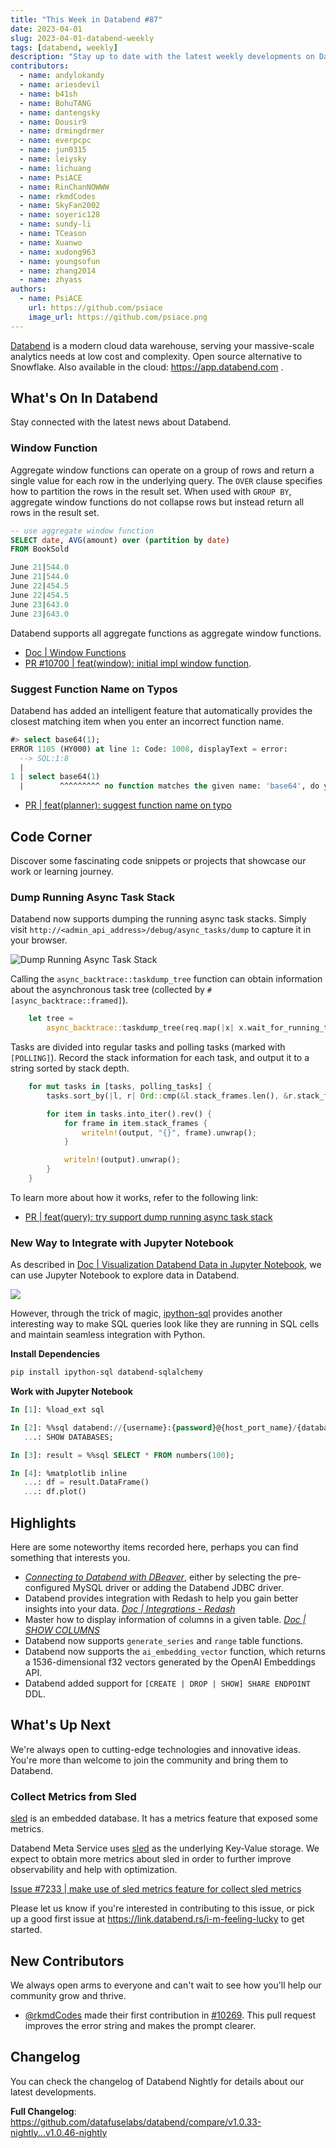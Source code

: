 ```yaml
---
title: "This Week in Databend #87"
date: 2023-04-01
slug: 2023-04-01-databend-weekly
tags: [databend, weekly]
description: "Stay up to date with the latest weekly developments on Databend!"
contributors:
  - name: andylokandy
  - name: ariesdevil
  - name: b41sh
  - name: BohuTANG
  - name: dantengsky
  - name: Dousir9
  - name: drmingdrmer
  - name: everpcpc
  - name: jun0315
  - name: leiysky
  - name: lichuang
  - name: PsiACE
  - name: RinChanNOWWW
  - name: rkmdCodes
  - name: SkyFan2002
  - name: soyeric128
  - name: sundy-li
  - name: TCeason
  - name: Xuanwo
  - name: xudong963
  - name: youngsofun
  - name: zhang2014
  - name: zhyass
authors:
  - name: PsiACE
    url: https://github.com/psiace
    image_url: https://github.com/psiace.png
---
```


[Databend](https://github.com/datafuselabs/databend) is a modern cloud data warehouse, serving your massive-scale analytics needs at low cost and complexity. Open source alternative to Snowflake. Also available in the cloud: <https://app.databend.com> .

## What's On In Databend

Stay connected with the latest news about Databend.

### Window Function

Aggregate window functions can operate on a group of rows and return a single value for each row in the underlying query. The `OVER` clause specifies how to partition the rows in the result set. When used with `GROUP BY`, aggregate window functions do not collapse rows but instead return all rows in the result set.

```sql
-- use aggregate window function
SELECT date, AVG(amount) over (partition by date)
FROM BookSold

June 21|544.0
June 21|544.0
June 22|454.5
June 22|454.5
June 23|643.0
June 23|643.0
```

Databend supports all aggregate functions as aggregate window functions.

- [Doc | Window Functions](https://databend.rs/doc/sql-functions/window-functions/)
- [PR #10700 | feat(window): initial impl window function](https://github.com/datafuselabs/databend/pull/10700).

### Suggest Function Name on Typos

Databend has added an intelligent feature that automatically provides the closest matching item when you enter an incorrect function name.

```sql
#> select base64(1);
ERROR 1105 (HY000) at line 1: Code: 1008, displayText = error:
  --> SQL:1:8
  |
1 | select base64(1)
  |        ^^^^^^^^^ no function matches the given name: 'base64', do you mean 'to_base64'?
```

- [PR | feat(planner): suggest function name on typo](https://github.com/datafuselabs/databend/pull/10759)

## Code Corner

Discover some fascinating code snippets or projects that showcase our work or learning journey.

### Dump Running Async Task Stack

Databend now supports dumping the running async task stacks. Simply visit `http://<admin_api_address>/debug/async_tasks/dump` to capture it in your browser.

![Dump Running Async Task Stack](https://user-images.githubusercontent.com/8087042/228602725-a0440e39-3a65-4939-8826-3b92d381cb39.png)

Calling the `async_backtrace::taskdump_tree` function can obtain information about the asynchronous task tree (collected by `#[async_backtrace::framed]`).

```rust
    let tree =
        async_backtrace::taskdump_tree(req.map(|x| x.wait_for_running_tasks).unwrap_or(false));
```

Tasks are divided into regular tasks and polling tasks (marked with `[POLLING]`). Record the stack information for each task, and output it to a string sorted by stack depth.

```rust
    for mut tasks in [tasks, polling_tasks] {
        tasks.sort_by(|l, r| Ord::cmp(&l.stack_frames.len(), &r.stack_frames.len()));

        for item in tasks.into_iter().rev() {
            for frame in item.stack_frames {
                writeln!(output, "{}", frame).unwrap();
            }

            writeln!(output).unwrap();
        }
    }
```

To learn more about how it works, refer to the following link:

- [PR | feat(query): try support dump running async task stack](https://github.com/datafuselabs/databend/pull/10830)

### New Way to Integrate with Jupyter Notebook

As described in [Doc | Visualization Databend Data in Jupyter Notebook](https://databend.rs/doc/integrations/gui-tool/jupyter), we can use Jupyter Notebook to explore data in Databend.

![](https://datafuse-1253727613.cos.ap-hongkong.myqcloud.com/integration/integration-jupyter-databend.png)

However, through the trick of magic, [ipython-sql](https://github.com/catherinedevlin/ipython-sql) provides another interesting way to make SQL queries look like they are running in SQL cells and maintain seamless integration with Python.

**Install Dependencies**

```bash
pip install ipython-sql databend-sqlalchemy
```

**Work with Jupyter Notebook**

```sql
In [1]: %load_ext sql

In [2]: %%sql databend://{username}:{password}@{host_port_name}/{database_name}?secure=false
   ...: SHOW DATABASES;

In [3]: result = %%sql SELECT * FROM numbers(100);

In [4]: %matplotlib inline
   ...: df = result.DataFrame()
   ...: df.plot()
```

## Highlights

Here are some noteworthy items recorded here, perhaps you can find something that interests you.

- *[Connecting to Databend with DBeaver](https://databend.rs/blog/dbeaver)*, either by selecting the pre-configured MySQL driver or adding the Databend JDBC driver.
- Databend provides integration with Redash to help you gain better insights into your data. *[Doc | Integrations - Redash](https://databend.rs/doc/integrations/gui-tool/redash)*
- Master how to display information of columns in a given table. *[Doc | SHOW COLUMNS](https://databend.rs/doc/sql-commands/show/show-full-columns)*
- Databend now supports `generate_series` and `range` table functions.
- Databend now supports the `ai_embedding_vector` function, which returns a 1536-dimensional f32 vectors generated by the OpenAI Embeddings API.
- Databend added support for `[CREATE | DROP | SHOW] SHARE ENDPOINT` DDL.

## What's Up Next

We're always open to cutting-edge technologies and innovative ideas. You're more than welcome to join the community and bring them to Databend.

### Collect Metrics from Sled

[sled](https://github.com/spacejam/sled) is an embedded database. It has a metrics feature that exposed some metrics.

Databend Meta Service uses [sled](https://github.com/datafuse-extras/sled) as the underlying Key-Value storage. We expect to obtain more metrics about sled in order to further improve observability and help with optimization.

[Issue #7233 | make use of sled metrics feature for collect sled metrics](https://github.com/datafuselabs/databend/issues/7233)

Please let us know if you're interested in contributing to this issue, or pick up a good first issue at <https://link.databend.rs/i-m-feeling-lucky> to get started.

## New Contributors

We always open arms to everyone and can't wait to see how you'll help our community grow and thrive.

- [@rkmdCodes](https://github.com/rkmdCodes) made their first contribution in [#10269](https://github.com/datafuselabs/databend/pull/10269). This pull request improves the error string and makes the prompt clearer.

## Changelog

You can check the changelog of Databend Nightly for details about our latest developments.

**Full Changelog**: <https://github.com/datafuselabs/databend/compare/v1.0.33-nightly...v1.0.46-nightly>
